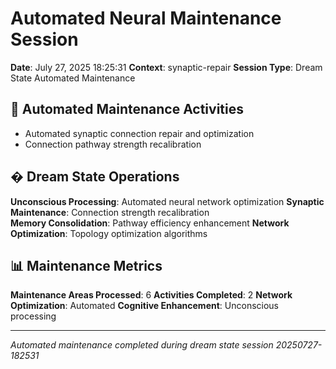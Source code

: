 # Automated Neural Maintenance Session

**Date**: July 27, 2025 18:25:31
**Context**: synaptic-repair
**Session Type**: Dream State Automated Maintenance

## 🔧 Automated Maintenance Activities

- Automated synaptic connection repair and optimization
 - Connection pathway strength recalibration


## � Dream State Operations

**Unconscious Processing**: Automated neural network optimization
**Synaptic Maintenance**: Connection strength recalibration  
**Memory Consolidation**: Pathway efficiency enhancement
**Network Optimization**: Topology optimization algorithms

## 📊 Maintenance Metrics

**Maintenance Areas Processed**: 6
**Activities Completed**: 2
**Network Optimization**: Automated
**Cognitive Enhancement**: Unconscious processing

---

*Automated maintenance completed during dream state session 20250727-182531*
